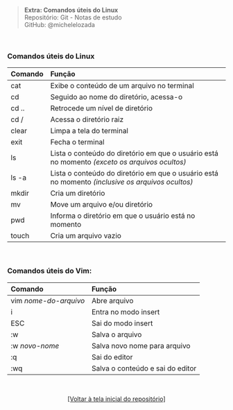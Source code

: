 > **Extra: Comandos úteis do Linux**  
> Repositório: Git - Notas de estudo  
> GitHub: @michelelozada
&nbsp;
     
&nbsp;  

### Comandos úteis do Linux  

| Comando | Função
| :---    | :---
| cat     | Exibe o conteúdo de um arquivo no terminal  
| cd      | Seguido ao nome do diretório, acessa-o
| cd ..   | Retrocede um nível de diretório
| cd /    | Acessa o diretório raiz
| clear   | Limpa a tela do terminal  
| exit    | Fecha o terminal
| ls      | Lista o conteúdo do diretório em que o usuário está no momento *(exceto os arquivos ocultos)*   
| ls -a   | Lista o conteúdo do diretório em que o usuário está no momento *(inclusive os arquivos ocultos)*    
| mkdir   | Cria um diretório   
| mv      | Move um arquivo e/ou diretório
| pwd     | Informa o diretório em que o usuário está no momento   
| touch   | Cria um arquivo vazio  

&nbsp;  

### Comandos úteis do Vim:  

| Comando | Função
| :---    | :---
| vim *nome-do-arquivo*  | Abre arquivo
| i                      | Entra no modo insert  
| ESC                    | Sai do modo insert  
| :w                     | Salva o arquivo  
| :w *novo-nome*         | Salva novo nome para arquivo
| :q                     | Sai do editor  
| :wq                    | Salva o conteúdo e sai do editor  

&nbsp;

<div align="center">
<a href="https://github.com/michelelozada/Git-Study-Notes">[Voltar à tela inicial do repositório]</a>
</div>